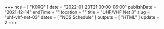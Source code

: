 +++
ncs = [ "K0RQ" ]
date = "2022-01-23T21:00:00-06:00"
publishDate = "2021-12-14"
endTime = ""
location = ""
title = "UHF/VHF Net 3"
slug = "uhf-vhf-net-03"
dates = [ "NCS Schedule" ]
outputs = [ "HTML" ]
update = 2
+++
